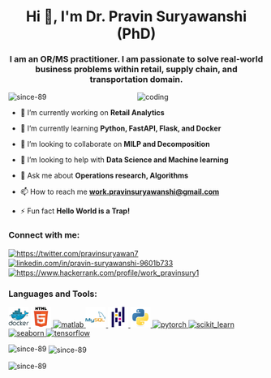 <h1 align="center">Hi 👋, I'm Dr. Pravin Suryawanshi (PhD)</h1>
<h3 align="center">I am an OR/MS practitioner. I am passionate to solve real-world business problems within retail, supply chain, and transportation domain.</h3>


<img align = "right" alt="coding" width="250" src = "https://cdn.dribbble.com/users/1162077/screenshots/3848914/programmer.gif">

<p align="left"> <img src="https://komarev.com/ghpvc/?username=since-89&label=Profile%20views&color=0e75b6&style=flat" alt="since-89" /> </p>

- 🔭 I’m currently working on **Retail Analytics**

- 🌱 I’m currently learning **Python, FastAPI, Flask, and Docker**

- 👯 I’m looking to collaborate on **MILP and Decomposition**

- 🤝 I’m looking to help with **Data Science and Machine learning**

- 💬 Ask me about **Operations research, Algorithms**

- 📫 How to reach me **work.pravinsuryawanshi@gmail.com**

- ⚡ Fun fact **Hello World is a Trap!**

<h3 align="left">Connect with me:</h3>
<p align="left">
<a href="https://twitter.com/https://twitter.com/pravinsuryawan7" target="blank"><img align="center" src="https://raw.githubusercontent.com/rahuldkjain/github-profile-readme-generator/master/src/images/icons/Social/twitter.svg" alt="https://twitter.com/pravinsuryawan7" height="30" width="40" /></a>
<a href="https://linkedin.com/in/linkedin.com/in/pravin-suryawanshi-9601b733" target="blank"><img align="center" src="https://raw.githubusercontent.com/rahuldkjain/github-profile-readme-generator/master/src/images/icons/Social/linked-in-alt.svg" alt="linkedin.com/in/pravin-suryawanshi-9601b733" height="30" width="40" /></a>
<a href="https://www.hackerrank.com/https://www.hackerrank.com/profile/work_pravinsury1" target="blank"><img align="center" src="https://raw.githubusercontent.com/rahuldkjain/github-profile-readme-generator/master/src/images/icons/Social/hackerrank.svg" alt="https://www.hackerrank.com/profile/work_pravinsury1" height="30" width="40" /></a>
</p>

<h3 align="left">Languages and Tools:</h3>
<p align="left"> <a href="https://www.docker.com/" target="_blank" rel="noreferrer"> <img src="https://raw.githubusercontent.com/devicons/devicon/master/icons/docker/docker-original-wordmark.svg" alt="docker" width="40" height="40"/> </a> <a href="https://www.w3.org/html/" target="_blank" rel="noreferrer"> <img src="https://raw.githubusercontent.com/devicons/devicon/master/icons/html5/html5-original-wordmark.svg" alt="html5" width="40" height="40"/> </a> <a href="https://www.mathworks.com/" target="_blank" rel="noreferrer"> <img src="https://upload.wikimedia.org/wikipedia/commons/2/21/Matlab_Logo.png" alt="matlab" width="40" height="40"/> </a> <a href="https://www.mysql.com/" target="_blank" rel="noreferrer"> <img src="https://raw.githubusercontent.com/devicons/devicon/master/icons/mysql/mysql-original-wordmark.svg" alt="mysql" width="40" height="40"/> </a> <a href="https://pandas.pydata.org/" target="_blank" rel="noreferrer"> <img src="https://raw.githubusercontent.com/devicons/devicon/2ae2a900d2f041da66e950e4d48052658d850630/icons/pandas/pandas-original.svg" alt="pandas" width="40" height="40"/> </a> <a href="https://www.python.org" target="_blank" rel="noreferrer"> <img src="https://raw.githubusercontent.com/devicons/devicon/master/icons/python/python-original.svg" alt="python" width="40" height="40"/> </a> <a href="https://pytorch.org/" target="_blank" rel="noreferrer"> <img src="https://www.vectorlogo.zone/logos/pytorch/pytorch-icon.svg" alt="pytorch" width="40" height="40"/> </a> <a href="https://scikit-learn.org/" target="_blank" rel="noreferrer"> <img src="https://upload.wikimedia.org/wikipedia/commons/0/05/Scikit_learn_logo_small.svg" alt="scikit_learn" width="40" height="40"/> </a> <a href="https://seaborn.pydata.org/" target="_blank" rel="noreferrer"> <img src="https://seaborn.pydata.org/_images/logo-mark-lightbg.svg" alt="seaborn" width="40" height="40"/> </a> <a href="https://www.tensorflow.org" target="_blank" rel="noreferrer"> <img src="https://www.vectorlogo.zone/logos/tensorflow/tensorflow-icon.svg" alt="tensorflow" width="40" height="40"/> </a> </p>

<p><img align="left" src="https://github-readme-stats.vercel.app/api/top-langs?username=since-89&show_icons=true&locale=en&layout=compact" alt="since-89" /></p>

<p>&nbsp;<img align="center" src="https://github-readme-stats.vercel.app/api?username=since-89&show_icons=true&locale=en" alt="since-89" /></p>

<p><img align="center" src="https://github-readme-streak-stats.herokuapp.com/?user=since-89&" alt="since-89" /></p>
